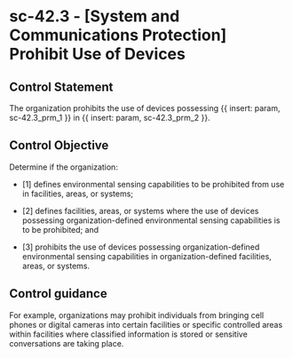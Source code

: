 # sc-42.3 - \[System and Communications Protection\] Prohibit Use of Devices

## Control Statement

The organization prohibits the use of devices possessing {{ insert: param, sc-42.3_prm_1 }} in {{ insert: param, sc-42.3_prm_2 }}.

## Control Objective

Determine if the organization:

- \[1\] defines environmental sensing capabilities to be prohibited from use in facilities, areas, or systems;

- \[2\] defines facilities, areas, or systems where the use of devices possessing organization-defined environmental sensing capabilities is to be prohibited; and

- \[3\] prohibits the use of devices possessing organization-defined environmental sensing capabilities in organization-defined facilities, areas, or systems.

## Control guidance

For example, organizations may prohibit individuals from bringing cell phones or digital cameras into certain facilities or specific controlled areas within facilities where classified information is stored or sensitive conversations are taking place.
